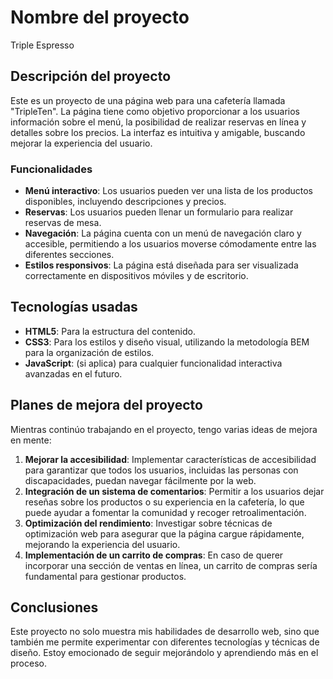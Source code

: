 

# Nombre del proyecto

Triple Espresso

## Descripción del proyecto

Este es un proyecto de una página web para una cafetería llamada "TripleTen". La página tiene como objetivo proporcionar a los usuarios información sobre el menú, la posibilidad de realizar reservas en línea y detalles sobre los precios. La interfaz es intuitiva y amigable, buscando mejorar la experiencia del usuario.

### Funcionalidades

- **Menú interactivo**: Los usuarios pueden ver una lista de los productos disponibles, incluyendo descripciones y precios.
- **Reservas**: Los usuarios pueden llenar un formulario para realizar reservas de mesa.
- **Navegación**: La página cuenta con un menú de navegación claro y accesible, permitiendo a los usuarios moverse cómodamente entre las diferentes secciones.
- **Estilos responsivos**: La página está diseñada para ser visualizada correctamente en dispositivos móviles y de escritorio.

## Tecnologías usadas

- **HTML5**: Para la estructura del contenido.
- **CSS3**: Para los estilos y diseño visual, utilizando la metodología BEM para la organización de estilos.
- **JavaScript**: (si aplica) para cualquier funcionalidad interactiva avanzadas en el futuro.

## Planes de mejora del proyecto

Mientras continúo trabajando en el proyecto, tengo varias ideas de mejora en mente:

1. **Mejorar la accesibilidad**: Implementar características de accesibilidad para garantizar que todos los usuarios, incluidas las personas con discapacidades, puedan navegar fácilmente por la web.
2. **Integración de un sistema de comentarios**: Permitir a los usuarios dejar reseñas sobre los productos o su experiencia en la cafetería, lo que puede ayudar a fomentar la comunidad y recoger retroalimentación.
3. **Optimización del rendimiento**: Investigar sobre técnicas de optimización web para asegurar que la página cargue rápidamente, mejorando la experiencia del usuario.
4. **Implementación de un carrito de compras**: En caso de querer incorporar una sección de ventas en línea, un carrito de compras sería fundamental para gestionar productos.

## Conclusiones

Este proyecto no solo muestra mis habilidades de desarrollo web, sino que también me permite experimentar con diferentes tecnologías y técnicas de diseño. Estoy emocionado de seguir mejorándolo y aprendiendo más en el proceso.
